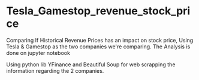 # Tesla_Gamestop_revenue_stock_price
Comparing If Historical Revenue Prices has an impact on stock price, Using Tesla &amp; Gamestop as the two companies we're comparing.
The Analysis is done on jupyter notebook

Using python lib YFinance and Beautiful Soup for web scrapping the information regarding the 2 companies.
